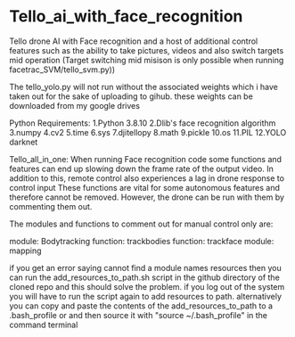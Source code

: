 # Tello_ai_with_face_recognition
Tello drone AI with Face recognition and a host of additional control features such as the ability to take pictures, videos and also switch targets mid operation (Target switching mid misison is only possible when running facetrac_SVM/tello_svm.py))

The tello_yolo.py will not run without the associated weights which i have taken out for the sake of uploading to gihub. these weights can be downloaded from my google drives 

Python Requirements:
1.Python 3.8.10
2.Dlib's face recognition algorithm
3.numpy
4.cv2
5.time
6.sys
7.djitellopy
8.math
9.pickle
10.os
11.PIL
12.YOLO darknet


Tello_all_in_one: When running Face recognition code some functions and features can end up slowing down the frame rate of the output video. In addition to this, remote control also experiences a lag in drone response to control input These functions are vital for some autonomous features and therefore cannot be removed. However, the drone can be run with them by commenting them out.

The modules and functions to comment out for manual control only are:
 
module: Bodytracking
function: trackbodies
function: trackface
module: mapping

if you get an error saying cannot find a module names resources then you can run the add_resources_to_path.sh script in the github directory of the cloned repo and this should solve the problem. if you log out of the system you will have to run the script again to add resources to path. alternatively you can copy and paste the contents of the add_resources_to_path to a .bash_profile or and then source it with "source ~/.bash_profile" in the command terminal
